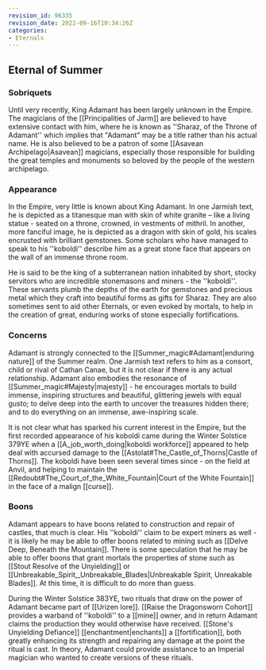 ```yaml
---
revision_id: 96335
revision_date: 2022-09-16T10:34:26Z
categories:
- Eternals
---
```



## Eternal of Summer
### Sobriquets
Until very recently, King Adamant has been largely unknown in the Empire. The magicians of the [[Principalities of Jarm]] are believed to have extensive contact with him, where he is known as ''Sharaz, of the Throne of Adamant'' which implies that "Adamant" may be a title rather than his actual name. He is also believed to be a patron of some [[Asavean Archipelago|Asavean]] magicians, especially those responsible for building the great temples and monuments so beloved by the people of the western archipelago.

### Appearance
In the Empire, very little is known about King Adamant. In one Jarmish text, he is depicted as a titanesque man with skin of white granite – like a living statue - seated on a throne, crowned, in vestments of mithril. In another, more fanciful image, he is depicted as a dragon with skin of gold, his scales encrusted with brilliant gemstones. Some scholars who have managed to speak to his ''koboldi'' describe him as a great stone face that appears on the wall of an immense throne room.

He is said to be the king of a subterranean nation inhabited by short, stocky servitors who are incredible stonemasons and miners - the ''koboldi''. These servants plumb the depths of the earth for gemstones and precious metal which they craft into beautiful forms as gifts for Sharaz. They are also sometimes sent to aid other Eternals, or even evoked by mortals, to help in the creation of great, enduring works of stone especially fortifications.

### Concerns
Adamant is strongly connected to the [[Summer_magic#Adamant|enduring nature]] of the Summer realm. One Jarmish text refers to him as a consort, child or rival of Cathan Canae, but it is not clear if there is any actual relationship. Adamant also embodies the resonance of [[Summer_magic#Majesty|majesty]] - he encourages mortals to build immense, inspiring structures and beautiful, glittering jewels with equal gusto; to delve deep into the earth to uncover the treasures hidden there; and to do everything on an immense, awe-inspiring scale.

It is not clear what has sparked his current interest in the Empire, but the first recorded appearance of his koboldi came during the Winter Solstice 379YE when a [[A_job_worth_doing|koboldi workforce]] appeared to help deal with accursed damage to the [[Astolat#The_Castle_of_Thorns|Castle of Thorns]]. The koboldi have been seen several times since - on the field at Anvil, and helping to maintain the [[Redoubt#The_Court_of_the_White_Fountain|Court of the White Fountain]] in the face of a malign [[curse]].

### Boons
Adamant appears to have boons related to construction and repair of castles, that much is clear. His ''koboldi'' claim to be expert miners as well - it is likely he may be able to offer boons related to mining such as [[Delve Deep, Beneath the Mountain]]. There is some speculation that he may be able to offer boons that grant mortals the properties of stone such as [[Stout Resolve of the Unyielding]] or [[Unbreakable_Spirit,_Unbreakable_Blades|Unbreakable Spirit, Unreakable Blades]]. At this time, it is difficult to do more than guess.

During the Winter Solstice 383YE, two rituals that draw on the power of Adamant became part of [[Urizen lore]]. [[Raise the Dragonsworn Cohort]] provides a warband of ''koboldi'' to a [[mine]] owner, and in return Adamant claims the production they would otherwise have received. [[Stone's Unyielding Defiance]] [[enchantment|enchants]] a [[fortification]], both greatly enhancing its strength and repairing any damage at the point the ritual is cast. In theory, Adamant could provide assistance to an Imperial magician who wanted to create versions of these rituals.


